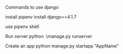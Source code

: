 Commands to use django

install
pipenv install django==4.1.7

use
pipenv shell

Run server
python .\manage.py runserver

Create an app
python manage.py startapp "AppName"